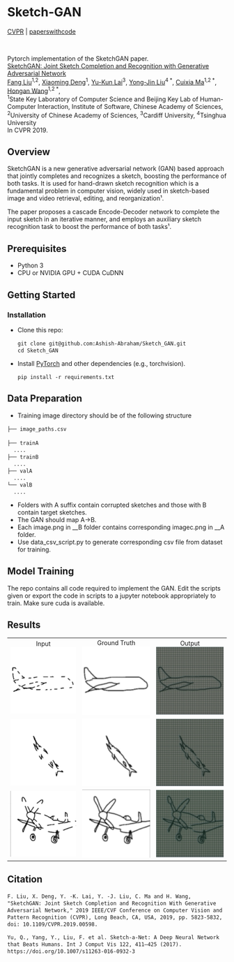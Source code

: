 # Sketch-GAN
[CVPR](https://openaccess.thecvf.com/content_CVPR_2019/papers/Liu_SketchGAN_Joint_Sketch_Completion_and_Recognition_With_Generative_Adversarial_Network_CVPR_2019_paper.pdf) | [paperswithcode](https://paperswithcode.com/paper/sketchgan-joint-sketch-completion-and)

<img src="images/cover.png" alt="">

Pytorch implementation of the SketchGAN paper. <br>
[SketchGAN: Joint Sketch Completion and Recognition with Generative Adversarial Network](https://openaccess.thecvf.com/content_CVPR_2019/papers/Liu_SketchGAN_Joint_Sketch_Completion_and_Recognition_With_Generative_Adversarial_Network_CVPR_2019_paper.pdf)  
[Fang Liu](https://scholar.google.com/citations?user=X9iggBcAAAAJ&hl=zh-CN)<sup>1,2</sup>, [ Xiaoming Deng](https://alanspike.github.io/)<sup>1</sup>, [Yu-Kun Lai](https://scholar.google.com/citations?user=6czTBiUAAAAJ&hl=en)<sup>3</sup>, [ Yong-Jin Liu](https://www.linkedin.com/in/jiazhuo-wang-065624102)<sup>4 *</sup>, [Cuixia Ma](https://scholar.google.com/citations?user=tBIAgtgAAAAJ)<sup>1,2 *</sup>, [Hongan Wang](https://coe.northeastern.edu/people/wang-yanzhi/)<sup>1,2 *</sup>,<br>
<sup>1</sup>State Key Laboratory of Computer Science and Beijing Key Lab of Human-Computer Interaction, Institute of Software, Chinese Academy of Sciences, <sup>2</sup>University of Chinese Academy of Sciences,
<sup>3</sup>Cardiff University, 
<sup>4</sup>Tsinghua University <br>
In CVPR 2019.  

## Overview

SketchGAN is a new generative adversarial network (GAN) based approach that jointly completes and recognizes a sketch, boosting the performance of both tasks. It is used for hand-drawn sketch recognition which is a fundamental problem in computer vision, widely used in sketch-based image and video retrieval, editing, and reorganization¹. 

The paper proposes a cascade Encode-Decoder network to complete the input sketch in an iterative manner, and employs an auxiliary sketch recognition task to boost the performance of both tasks¹. 


## Prerequisites

* Python 3
* CPU or NVIDIA GPU + CUDA CuDNN

## Getting Started

### Installation

- Clone this repo:

  ```shell
  git clone git@github.com:Ashish-Abraham/Sketch_GAN.git
  cd Sketch_GAN
  ```

- Install [PyTorch](https://pytorch.org) and other dependencies (e.g., torchvision).

  ```shell
  pip install -r requirements.txt
  ```

## Data Preparation
-  Training image directory should be of the following structure
  ```
  ├── image_paths.csv

  ├── trainA
    ....
  ├── trainB
    ....
  ├── valA
    ....
  └── valB
    ....
  ```
- Folders with A suffix contain corrupted sketches and those with B contain target sketches.
- The GAN should map A->B.
- Each image.png in __B folder contains corresponding imagec.png in __A folder.
- Use data_csv_script.py to generate corresponding csv file from dataset for training.


## Model Training
The repo contains all code required to implement the GAN. Edit the scripts given or export the code in scripts to a jupyter notebook appropriately to train. Make sure cuda is available.

## Results
<table cellpadding="10" cellspacing="10" >
  <tr>
    <td  align="center">Input<br> <img src="images/result3c.png" width=200px></td>
    <td  align="center">Ground Truth<br> <img src="images/result3.png" width=200px></td>
    <td  align="center">Output<br> <img src="images/result3output.png" width=200px></td>
  </tr>
    <tr>
    <td  align="center"><img src="images/result2c.png" width=200px></td>
    <td  align="center"><img src="images/result2.png" width=200px></td>
    <td  align="center"><img src="images/result2output.png" width=200px></td>
  </tr>
    </tr>
    <tr>
    <td  align="center"><img src="images/result1c.png" width=200px></td>
    <td  align="center"><img src="images/result1.png" width=200px></td>
    <td  align="center"><img src="images/result1output.png" width=200px></td>
  </tr>
</table>

## Citation
```
F. Liu, X. Deng, Y. -K. Lai, Y. -J. Liu, C. Ma and H. Wang, "SketchGAN: Joint Sketch Completion and Recognition With Generative Adversarial Network," 2019 IEEE/CVF Conference on Computer Vision and Pattern Recognition (CVPR), Long Beach, CA, USA, 2019, pp. 5823-5832, doi: 10.1109/CVPR.2019.00598.
```
```
Yu, Q., Yang, Y., Liu, F. et al. Sketch-a-Net: A Deep Neural Network that Beats Humans. Int J Comput Vis 122, 411–425 (2017). https://doi.org/10.1007/s11263-016-0932-3
```
